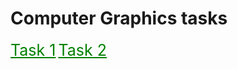 # Computer Graphics tasks

<a href="https://github.com/cutymurphy/Computer-Graphics/tree/master/src/task1" style="color:green;font-size:25px">Task 1</a>
<a href="https://github.com/cutymurphy/Computer-Graphics/tree/master/src/task2" style="color:green;font-size:25px">Task 2</a>
